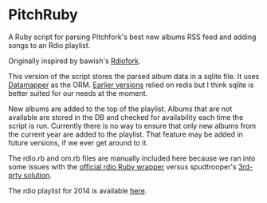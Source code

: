 PitchRuby
=========

A Ruby script for parsing Pitchfork's best new albums RSS feed and adding songs
to an Rdio playlist.

Originally inspired by bawish's [Rdiofork](https://github.com/bawish/Rdiofork).

This version of the script stores the parsed album data in a sqlite file. It uses [Datamapper](https://datamapper.org) as the ORM. [Earlier versions](https://github.com/pca2/PitchRuby/tree/8f079bcc1c1ab2324fa4923c6ca28a70af5e36bb) relied on redis but I think sqlite is better suited for our needs at the moment. 

New albums are added to the top of the playlist. Albums that are not available are stored in the DB and checked for availability each time the script is run. Currently there is no way to ensure that only new albums from the current year are added to the playlist. That feature may be added in future versions, if we ever get around to it.

The rdio.rb and om.rb files are manually included here because we ran into some issues with the [official rdio Ruby wrapper](https://github.com/rdio/rdio-simple/tree/master/ruby) versus spudtrooper's [3rd-prty solution](http://rubygems.org/gems/rdio).  

The rdio playlist for 2014 is available [here](http://www.rdio.com/people/carleton/playlists/8006024/Pitchfork_Best_New_Albums_2014/).

